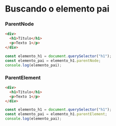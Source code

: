 # Buscando o elemento pai

### ParentNode

```html
<div>
  <h1>Título</h1>
  <p>Texto 1</p>
</div>
```

```js
const elemento_h1 = document.querySelector("h1");
const elemento_pai = elemento_h1.parentNode;
console.log(elemento_pai);
```

### ParentElement

```html
<div>
  <h1>Título</h1>
  <p>Texto 1</p>
</div>
```

```js
const elemento_h1 = document.querySelector("h1");
const elemento_pai = elemento_h1.parentElement;
console.log(elemento_pai);
```
